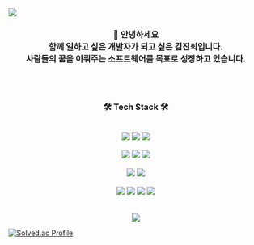 <img src="https://capsule-render.vercel.app/api?type=waving&color=auto&height=200&section=header&text=robot&nbsp;diary&fontSize=90" />

<div align="center">
 <h3> 👋 안녕하세요 <br> 
  함께 일하고 싶은 개발자가 되고 싶은 김진희입니다. <br> 
  사람들의 꿈을 이뤄주는 소프트웨어를 목표로 성장하고 있습니다.
 </h3>
</div>

<br/>
<br/>

<div align=center> <h3> 🛠️ Tech Stack 🛠️ </h3> </div>
<br/> 
<div align=center>
 <img src="https://img.shields.io/badge/AndroidStudio-3DDC84?style=flat&logo=AndroidStudio&logoColor=white"/>
 <img src="https://img.shields.io/badge/Kotlin-7F52FF?style=flat&logo=Kotlin&logoColor=white"/>
 <img src="https://img.shields.io/badge/Java-007396?style=flat&logo=Conda-Forge&logoColor=white" /></div>
 <br/> 
<div align=center>
 <img src="https://img.shields.io/badge/IntelliJ-000000?style=flat&logo=intellijidea&logoColor=white">
 <img src="https://img.shields.io/badge/Spring-6DB33F?style=flat&logo=spring&logoColor=white">
 <img src="https://img.shields.io/badge/Springboot-6DB33F?style=flat&logo=springboot&logoColor=white">
</div>
<br/> 
<div align=center>
 <img src="https://img.shields.io/badge/Django-092E20?style=flat-square&logo=django&logoColor=white"/>
 <img src="https://img.shields.io/badge/Python-3776AB?style=flat-square&logo=python&logoColor=white"/> 
</div>
<br> 
<div align=center>
 <img src="https://img.shields.io/badge/Vue.js-4FC08D?style=flat-square&logo=Vue.js&logoColor=white"/>
 <img src="https://img.shields.io/badge/Javascript-F7DF1E?style=flat-square&logo=JavaScript&logoColor=white"/>
 <img src="https://img.shields.io/badge/HTML5-E34F26?style=flat-square&logo=HTML5&logoColor=white"/>
 <img src="https://img.shields.io/badge/CSS3-1572B6?style=flat-square&logo=CSS3&logoColor=white"/>
</div>
<br/> 
<br/> 
<div align=center>
 <img src="https://github-readme-stats.vercel.app/api/top-langs/?username=robotdiary&layout=compact">
</div>


[![Solved.ac Profile](http://mazassumnida.wtf/api/v2/generate_badge?boj=molihua321)](https://solved.ac/molihua321/)

<!--
**robotdiary/robotdiary** is a ✨ _special_ ✨ repository because its `README.md` (this file) appears on your GitHub profile.

Here are some ideas to get you started:

- 🔭 I’m currently working on ...
- 🌱 I’m currently learning ...
- 👯 I’m looking to collaborate on ...
- 🤔 I’m looking for help with ...
- 💬 Ask me about ...
- 📫 How to reach me: ...
- 😄 Pronouns: ...
- ⚡ Fun fact: ...
-->
